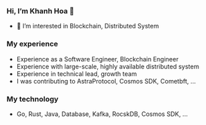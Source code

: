 ### Hi, I’m Khanh Hoa 👋
- 👀 I’m interested in Blockchain, Distributed System
### My experience
- Experience as a Software Engineer, Blockchain Engineer 
- Experience with large-scale, highly available distributed system
- Experience in technical lead, growth team
- I was contributing to AstraProtocol, Cosmos SDK, Cometbft, ...
### My technology
-  Go, Rust, Java, Database, Kafka, RocskDB, Cosmos SDK, ...

<!---
hoanguyenkh/hoanguyenkh is a ✨ special ✨ repository because its `README.md` (this file) appears on your GitHub profile.
You can click the Preview link to take a look at your changes.
--->
